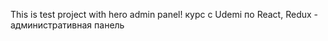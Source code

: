 This is test project with hero admin panel!
 курс с Udemi по React, Redux - административная панель
